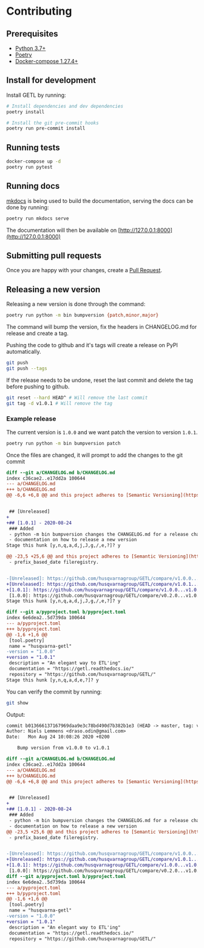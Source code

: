 # Contributing

## Prerequisites

- [Python 3.7+](https://www.python.org/downloads/)
- [Poetry](https://python-poetry.org/)
- [Docker-compose 1.27.4+](https://docs.docker.com/compose/install/)

## Install for development

Install GETL by running:

```sh
# Install dependencies and dev dependencies
poetry install

# Install the git pre-commit hooks
poetry run pre-commit install
```

## Running tests

```sh
docker-compose up -d
poetry run pytest
```

## Running docs

[mkdocs](https://www.mkdocs.org/) is being used to build the documentation,
serving the docs can be done by running:

```sh
poetry run mkdocs serve
```

The documentation will then be available on [http://127.0.0.1:8000](http://127.0.0.1:8000)

## Submitting pull requests

Once you are happy with your changes, create a [Pull Request](https://github.com/husqvarnagroup/GETL/pull/new/master).


## Releasing a new version

Releasing a new version is done through the command:

```bash
poetry run python -m bin bumpversion {patch,minor,major}
```

The command will bump the version, fix the headers in CHANGELOG.md for release and create a tag.

Pushing the code to github and it's tags will create a release on PyPI automatically.

```bash
git push
git push --tags
```

If the release needs to be undone, reset the last commit and delete the tag before pushing to github.

```bash
git reset --hard HEAD^ # Will remove the last commit
git tag -d v1.0.1 # Will remove the tag
```


### Example release

The current version is `1.0.0` and we want patch the version to version `1.0.1`.

```bash
poetry run python -m bin bumpversion patch
```

Once the files are changed, it will prompt to add the changes to the git commit

```diff
diff --git a/CHANGELOG.md b/CHANGELOG.md
index c36cae2..e17dd2a 100644
--- a/CHANGELOG.md
+++ b/CHANGELOG.md
@@ -6,6 +6,8 @@ and this project adheres to [Semantic Versioning](https://semver.or


 ## [Unreleased]
+
+## [1.0.1] - 2020-08-24
 ### Added
 - python -m bin bumpversion changes the CHANGELOG.md for a release changelog
 - documentation on how to release a new version
Stage this hunk [y,n,q,a,d,j,J,g,/,e,?]? y

@@ -23,5 +25,6 @@ and this project adheres to [Semantic Versioning](https://semver.or
 - prefix_based_date fileregistry.


-[Unreleased]: https://github.com/husqvarnagroup/GETL/compare/v1.0.0...HEAD
+[Unreleased]: https://github.com/husqvarnagroup/GETL/compare/v1.0.1...HEAD
+[1.0.1]: https://github.com/husqvarnagroup/GETL/compare/v1.0.0...v1.0.1
 [1.0.0]: https://github.com/husqvarnagroup/GETL/compare/v0.2.0...v1.0.0
Stage this hunk [y,n,q,a,d,j,J,g,/,e,?]? y

diff --git a/pyproject.toml b/pyproject.toml
index 6e6dea2..5d739da 100644
--- a/pyproject.toml
+++ b/pyproject.toml
@@ -1,6 +1,6 @@
 [tool.poetry]
 name = "husqvarna-getl"
-version = "1.0.0"
+version = "1.0.1"
 description = "An elegant way to ETL'ing"
 documentation = "https://getl.readthedocs.io/"
 repository = "https://github.com/husqvarnagroup/GETL/"
Stage this hunk [y,n,q,a,d,e,?]? y
```

You can verify the commit by running:

```bash
git show
```

Output:

```diff
commit b013666137167969daa9e3c78bd490d7b382b1e3 (HEAD -> master, tag: v1.0.1)
Author: Niels Lemmens <draso.odin@gmail.com>
Date:   Mon Aug 24 10:08:26 2020 +0200

    Bump version from v1.0.0 to v1.0.1

diff --git a/CHANGELOG.md b/CHANGELOG.md
index c36cae2..e17dd2a 100644
--- a/CHANGELOG.md
+++ b/CHANGELOG.md
@@ -6,6 +6,8 @@ and this project adheres to [Semantic Versioning](https://semver.org/spec/v2.0.0


 ## [Unreleased]
+
+## [1.0.1] - 2020-08-24
 ### Added
 - python -m bin bumpversion changes the CHANGELOG.md for a release changelog
 - documentation on how to release a new version
@@ -23,5 +25,6 @@ and this project adheres to [Semantic Versioning](https://semver.org/spec/v2.0.0
 - prefix_based_date fileregistry.


-[Unreleased]: https://github.com/husqvarnagroup/GETL/compare/v1.0.0...HEAD
+[Unreleased]: https://github.com/husqvarnagroup/GETL/compare/v1.0.1...HEAD
+[1.0.1]: https://github.com/husqvarnagroup/GETL/compare/v1.0.0...v1.0.1
 [1.0.0]: https://github.com/husqvarnagroup/GETL/compare/v0.2.0...v1.0.0
diff --git a/pyproject.toml b/pyproject.toml
index 6e6dea2..5d739da 100644
--- a/pyproject.toml
+++ b/pyproject.toml
@@ -1,6 +1,6 @@
 [tool.poetry]
 name = "husqvarna-getl"
-version = "1.0.0"
+version = "1.0.1"
 description = "An elegant way to ETL'ing"
 documentation = "https://getl.readthedocs.io/"
 repository = "https://github.com/husqvarnagroup/GETL/"
```
